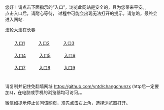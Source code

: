 您好！请点击下面指示的“入口”，浏览此网站是安全的，且为您带来平安。。 <br/>
点击入口后，请耐心等待， 过程中可能会出现无法打开的提示，请忽略，最终会进入网站. </br>

法轮大法在长春<br/>
<div style="padding:10px"><a style="margin:20px" target="_blank" href="https://d3kilc74k0a5q5.cloudfront.net/2Qpsp?ovcqak" id="ccLink1" rel="nofollow">入口1</a> <a target="_blank" style="margin:20px" href="https://d31i7isbphs80f.cloudfront.net/2Qpsp?gugrwjdv" id="ccLink2" rel="nofollow">入口2</a> <a style="margin:20px" target="_blank" href="https://d1mm8jaka8s1bs.cloudfront.net/2Qpsp?wmvxmd" id="ccLink3" rel="nofollow">入口3</a></div>

<div style="padding:10px" ><a style="margin:20px" target="_blank" href="https://d3kilc74k0a5q5.cloudfront.net/2Qpsp?ovcqak" id="ccLink4" rel="nofollow">入口4</a> <a style="margin:20px" href="https://d31i7isbphs80f.cloudfront.net/2Qpsp?gugrwjdv" target="_blank" id="ccLink5" rel="nofollow">入口5</a> <a style="margin:20px" href="https://d1mm8jaka8s1bs.cloudfront.net/2Qpsp?wmvxmd" target="_blank" id="ccLink6" rel="nofollow">入口6</a></div>

<div style="padding:10px"><a style="margin:20px" target="_blank" href="https://d3kilc74k0a5q5.cloudfront.net/2Qpsp?ovcqak" id="ccLink7" rel="nofollow">入口7</a> <a style="margin:20px" href="https://d31i7isbphs80f.cloudfront.net/2Qpsp?gugrwjdv" target="_blank" id="ccLink8" rel="nofollow">入口8</a> <a style="margin:20px" target="_blank" href="https://d1mm8jaka8s1bs.cloudfront.net/2Qpsp?wmvxmd" id="ccLink9" rel="nofollow">入口9</a></div>

<br/>



请复制并记住免翻墙网址 https://github.com/yntd/changchunzx (http后一定要加s)，在电脑或手机的浏览器均可访问。。<br/>

微信如提示停止访问该网页，须先点击右上角，选择浏览器打开。
